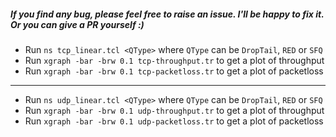 ##### If you find any bug, please feel free to raise an issue. I'll be happy to fix it. Or you can give a PR yourself :)

+ Run `ns tcp_linear.tcl <QType>` where `QType` can be `DropTail`, `RED` or `SFQ`
+ Run `xgraph -bar -brw 0.1 tcp-throughput.tr` to get a plot of throughput
+ Run `xgraph -bar -brw 0.1 tcp-packetloss.tr` to get a plot of packetloss

---

+ Run `ns udp_linear.tcl <QType>` where `QType` can be `DropTail`, `RED` or `SFQ`
+ Run `xgraph -bar -brw 0.1 udp-throughput.tr` to get a plot of throughput
+ Run `xgraph -bar -brw 0.1 udp-packetloss.tr` to get a plot of packetloss

